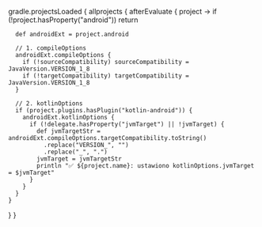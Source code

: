 gradle.projectsLoaded {
  allprojects {
    afterEvaluate { project ->
      if (!project.hasProperty("android")) return

      def androidExt = project.android

      // 1. compileOptions
      androidExt.compileOptions {
        if (!sourceCompatibility) sourceCompatibility = JavaVersion.VERSION_1_8
        if (!targetCompatibility) targetCompatibility = JavaVersion.VERSION_1_8
      }

      // 2. kotlinOptions
      if (project.plugins.hasPlugin("kotlin-android")) {
        androidExt.kotlinOptions {
          if (!delegate.hasProperty("jvmTarget") || !jvmTarget) {
            def jvmTargetStr = androidExt.compileOptions.targetCompatibility.toString()
              .replace("VERSION_", "")
              .replace("_", ".")
            jvmTarget = jvmTargetStr
            println "✅ ${project.name}: ustawiono kotlinOptions.jvmTarget = $jvmTarget"
          }
        }
      }
    }
  }
}
